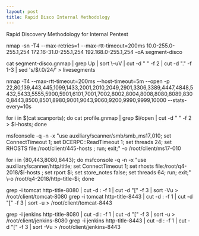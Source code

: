 ```yaml
---
layout: post
title: Rapid Disco Internal Methodology
---
```


Rapid Discovery Methodology for Internal Pentest

nmap \-sn \-T4 \-\-max\-retries=1 \-\-max\-rtt\-timeout=200ms 10.0\-255.0\-255.1,254 172.16\-31.0\-255.1,254 192.168.0\-255.1,254 \-oA segment\-disco

cat segment\-disco.gnmap \| grep Up \| sort \–uV \| cut \-d " " \-f 2 \| cut \-d "." \-f 1-3 \| sed 's/$/.0\/24/' \> livesegments

nmap \-T4 \-\-max\-rtt\-timeout=200ms \-\-host\-timeout=5m \-\-open \-p 22,80,139,443,445,1099,1433,2001,2010,2049,2901,3306,3389,4447,4848,5432,5433,5555,5900,5901,6101,7001,7002,8002,8004,8008,8080,8089,8300,8443,8500,8501,8980,9001,9043,9060,9200,9990,9999,10000 \-\-stats\-every=10s

for i in $(cat scanports); do cat profile.gnmap \| grep $i/open \| cut \-d " " \-f 2 > $i-hosts; done

msfconsole \-q \-n \-x "use auxiliary/scanner/smb/smb_ms17_010; set ConnectTimeout 1; set DCERPC::ReadTimeout 1; set threads 24; set RHOSTS file:/root/client/445-hosts ; run; exit;" \-o /root/client/ms17-010

for i in {80,443,8080,8443}; do msfconsole \-q \-n \-x "use auxiliary/scanner/http/title; set ConnectTimeout 1; set rhosts file:/root/q4-2018/$i-hosts ; set rport $i; set store_notes false; set threads 64; run; exit;" \-o /root/q4-2018/http-title-$i; done

grep \-i tomcat http\-title\-8080 \| cut \-d : \-f 1 \| cut \-d "[" \-f 3 \| sort \-Vu > /root/client/tomcat\-8080
grep \-i tomcat http\-title\-8443 \| cut \-d : \-f 1 \| cut \-d "[" \-f 3 \| sort \-u > /root/client/tomcat\-8443

grep \-i jenkins http\-title\-8080 \| cut \-d : \-f 1 \| cut \-d "[" \-f 3 \| sort \-u > /root/client/jenkins\-8080
grep \-i jenkins http\-title\-8443 \| cut \-d : \-f 1 \| cut \-d "[" \-f 3 \| sort \-Vu > /root/client/jenkins\-8443
